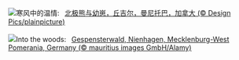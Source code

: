 ![](https://www.bing.com/th?id=OHR.PolarBearHug_ZH-CN0696077546_UHD.jpg&w=1000)寒风中的温情:&nbsp;&ensp;[北极熊与幼崽，丘吉尔，曼尼托巴，加拿大 (© Design Pics/plainpicture)](https://www.bing.com/th?id=OHR.PolarBearHug_ZH-CN0696077546_UHD.jpg)
<br><br/>
![](https://www.bing.com/th?id=OHR.GhostForest_EN-US3389955484_UHD.jpg&w=1000)Into the woods:&nbsp;&ensp;[Gespensterwald, Nienhagen, Mecklenburg-West Pomerania, Germany (© mauritius images GmbH/Alamy)](https://www.bing.com/th?id=OHR.GhostForest_EN-US3389955484_UHD.jpg)
<br><br/>
